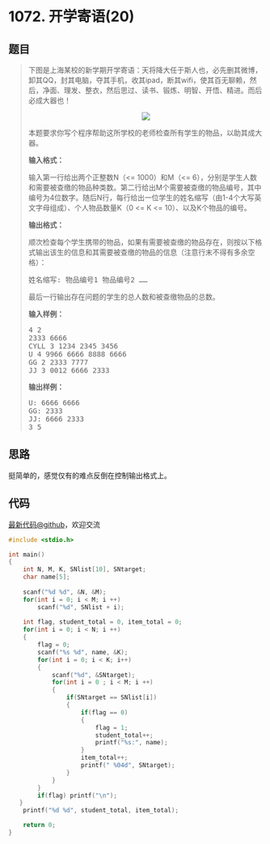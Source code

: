 <h1>1072. 开学寄语(20)</h1>

## 题目

> <div id="problemContent">
> <p>下图是上海某校的新学期开学寄语：天将降大任于斯人也，必先删其微博，卸其QQ，封其电脑，夺其手机，收其ipad，断其wifi，使其百无聊赖，然后，净面、理发、整衣，然后思过、读书、锻炼、明智、开悟、精进。而后必成大器也！
> </p>
> <center><img src="http://nos.patest.cn/p5_ovvzk4i4m75.JPG"/></center>
> <p>
> 本题要求你写个程序帮助这所学校的老师检查所有学生的物品，以助其成大器。
> </p>
> <p><b>
> 输入格式：
> </b></p>
> <p>
> 输入第一行给出两个正整数N（&lt;= 1000）和M（&lt;= 6），分别是学生人数和需要被查缴的物品种类数。第二行给出M个需要被查缴的物品编号，其中编号为4位数字。随后N行，每行给出一位学生的姓名缩写（由1-4个大写英文字母组成）、个人物品数量K（0 &lt;= K &lt;= 10）、以及K个物品的编号。
> </p>
> <p><b>
> 输出格式：
> </b></p>
> <p>
> 顺次检查每个学生携带的物品，如果有需要被查缴的物品存在，则按以下格式输出该生的信息和其需要被查缴的物品的信息（注意行末不得有多余空格）：
> </p>
> <pre>姓名缩写: 物品编号1 物品编号2 ……
> </pre>
> <p>最后一行输出存在问题的学生的总人数和被查缴物品的总数。
> </p>
> <b>输入样例：</b><pre>
> 4 2
> 2333 6666
> CYLL 3 1234 2345 3456
> U 4 9966 6666 8888 6666
> GG 2 2333 7777
> JJ 3 0012 6666 2333
> </pre>
> <b>输出样例：</b><pre>
> U: 6666 6666
> GG: 2333
> JJ: 6666 2333
> 3 5
> </pre>
> </div>

## 思路

挺简单的，感觉仅有的难点反倒在控制输出格式上。

## 代码

[最新代码@github](https://github.com/OliverLew/PAT/blob/master/PATBasic/1072.c)，欢迎交流
```c
#include <stdio.h>

int main()
{
    int N, M, K, SNlist[10], SNtarget;
    char name[5];
    
    scanf("%d %d", &N, &M);
    for(int i = 0; i < M; i ++)
        scanf("%d", SNlist + i);
    
    int flag, student_total = 0, item_total = 0;
    for(int i = 0; i < N; i ++)
    {
        flag = 0;
        scanf("%s %d", name, &K);
        for(int i = 0; i < K; i++)
        {
            scanf("%d", &SNtarget);
            for(int i = 0 ; i < M; i ++)
            {
                if(SNtarget == SNlist[i])
                {
                    if(flag == 0)
                    {
                        flag = 1;
                        student_total++;
                        printf("%s:", name);
                    }
                    item_total++;
                    printf(" %04d", SNtarget);
                }
            }
        }
        if(flag) printf("\n");
   }
    printf("%d %d", student_total, item_total);

    return 0;
}

```